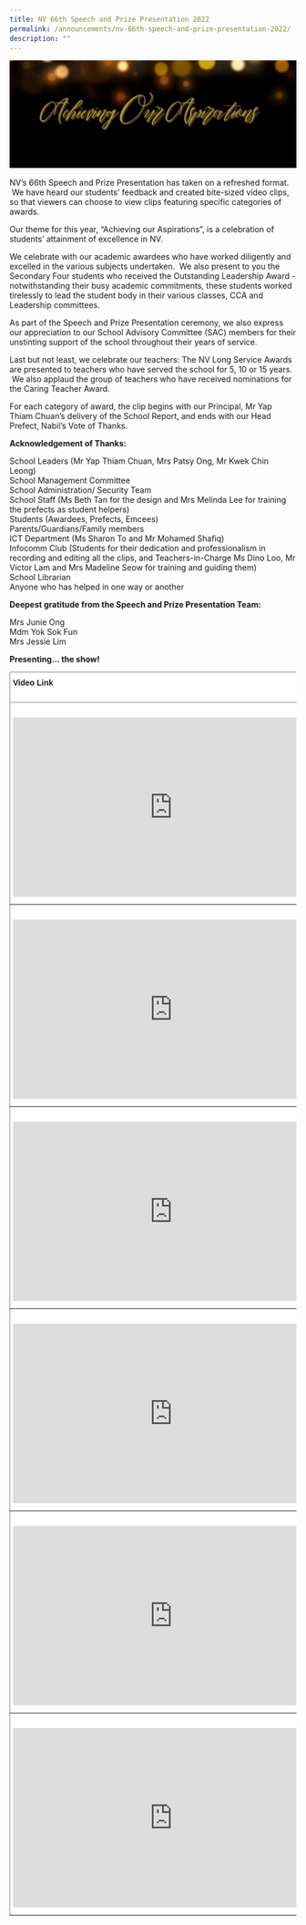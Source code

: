 ```yaml
---
title: NV 66th Speech and Prize Presentation 2022
permalink: /announcements/nv-66th-speech-and-prize-presentation-2022/
description: ""
---
```


![](/images/Achieving%20Our%20Aspirations%20Banner.jpg)

NV’s 66th Speech and Prize Presentation has taken on a refreshed format.  We have heard our students’ feedback and created bite-sized video clips, so that viewers can choose to view clips featuring specific categories of awards. 

Our theme for this year, “Achieving our Aspirations”, is a celebration of students’ attainment of excellence in NV. 

We celebrate with our academic awardees who have worked diligently and excelled in the various subjects undertaken.  We also present to you the Secondary Four students who received the Outstanding Leadership Award - notwithstanding their busy academic commitments, these students worked tirelessly to lead the student body in their various classes, CCA and Leadership committees. 

As part of the Speech and Prize Presentation ceremony, we also express our appreciation to our School Advisory Committee (SAC) members for their unstinting support of the school throughout their years of service. 

Last but not least, we celebrate our teachers: The NV Long Service Awards are presented to teachers who have served the school for 5, 10 or 15 years.  We also applaud the group of teachers who have received nominations for the Caring Teacher Award.  

For each category of award, the clip begins with our Principal, Mr Yap Thiam Chuan’s delivery of the School Report, and ends with our Head Prefect, Nabil’s Vote of Thanks.

  

**Acknowledgement of Thanks:**

School Leaders (Mr Yap Thiam Chuan, Mrs Patsy Ong, Mr Kwek Chin Leong) <br>
School Management Committee  <br>
School Administration/ Security Team  <br>
School Staff (Ms Beth Tan for the design and Mrs Melinda Lee for training the prefects as student helpers)  <br>
Students (Awardees, Prefects, Emcees)  <br>
Parents/Guardians/Family members  <br>
ICT Department (Ms Sharon To and Mr Mohamed Shafiq)  <br>
Infocomm Club (Students for their dedication and professionalism in recording and editing all the clips, and Teachers-in-Charge Ms Dino Loo, Mr Victor Lam and Mrs Madeline Seow for training and guiding them)  <br>
School Librarian <br>
Anyone who has helped in one way or another

**Deepest gratitude from the Speech and Prize Presentation Team:**

Mrs Junie Ong  <br>
Mdm Yok Sok Fun  <br>
Mrs Jessie Lim  

**Presenting… the show!**

<style type="text/css">
.tg  {border-collapse:collapse;border-spacing:0;}
.tg td{border-color:black;border-style:solid;border-width:1px;font-family:Arial, sans-serif;font-size:14px;
  overflow:hidden;padding:10px 5px;word-break:normal;}
.tg th{border-color:black;border-style:solid;border-width:1px;font-family:Arial, sans-serif;font-size:14px;
  font-weight:normal;overflow:hidden;padding:10px 5px;word-break:normal;}
.tg .tg-jxgv{background-color:#FFF;border-color:inherit;text-align:left;vertical-align:top}
.tg .tg-pdeq{background-color:#FFF;border-color:inherit;font-weight:bold;text-align:left;vertical-align:top}
.tg .tg-nygu{background-color:#FFF;border-color:inherit;color:#02225B;text-align:left;vertical-align:top}
</style>
<table class="tg">
<thead>
  <tr>
    <th class="tg-pdeq">Video Link</th>
    <th class="tg-pdeq">Awardee Name List</th>
  </tr>
</thead>
<tbody>
  <tr>
    <td class="tg-jxgv"><br><iframe width="560" height="315" src="https://www.youtube.com/embed/5rrgZfSbp8s" title="YouTube video player" frameborder="0" allow="accelerometer; autoplay; clipboard-write; encrypted-media; gyroscope; picture-in-picture" allowfullscreen></iframe></td>
    <td class="tg-jxgv"><br><br><br><br><br><a href="https://drive.google.com/file/d/1icQIlz1rWq9tziqlwkBesXRDx2bZ5xzv/view?usp=sharing"><span style="text-decoration:none;color:#02225B">Sec One Academic Awardees</span></a> <br> </td>
  </tr>
  <tr>
    <td class="tg-jxgv"><br><iframe width="560" height="315" src="https://www.youtube.com/embed/byh2on5gx0s" title="YouTube video player" frameborder="0" allow="accelerometer; autoplay; clipboard-write; encrypted-media; gyroscope; picture-in-picture" allowfullscreen></iframe></td>
    <td class="tg-jxgv"><br><br><br><br><br><br><a href="https://drive.google.com/file/d/1EQAayTN_fY8xBNVX1V5x2dJPdGMVTOZU/view?usp=sharing"><span style="text-decoration:none;color:#02225B">Sec Two Academic Awardees</span></a><span style="color:#000"> </span><br> </td>
  </tr>
  <tr>
    <td class="tg-jxgv"><br><iframe width="560" height="315" src="https://www.youtube.com/embed/KLTBWQtLbpc" title="YouTube video player" frameborder="0" allow="accelerometer; autoplay; clipboard-write; encrypted-media; gyroscope; picture-in-picture" allowfullscreen></iframe></td>
    <td class="tg-jxgv"><br><br><br><br><br><br><a href="https://drive.google.com/file/d/175oHpNp_qXFWETLTb2igKSTgyUK3Dfxm/view?usp=sharing"><span style="text-decoration:none;color:#02225B">Sec Three Academic Awardees</span></a> </td>
  </tr>
  <tr>
    <td class="tg-jxgv"><br><iframe width="560" height="315" src="https://www.youtube.com/embed/nipFT84i9Kc" title="YouTube video player" frameborder="0" allow="accelerometer; autoplay; clipboard-write; encrypted-media; gyroscope; picture-in-picture" allowfullscreen></iframe></td>
    <td class="tg-jxgv"><br><br><br><br><br><br><a href="https://drive.google.com/file/d/1cjALU4kFzkP3_RwBdgZDbP0XLEeyc54G/view?usp=sharing"><span style="text-decoration:none;color:#02225B">National Exams Awardees</span></a><span style="color:#000"> </span><br> </td>
  </tr>
  <tr>
    <td class="tg-jxgv"><br><iframe width="560" height="315" src="https://www.youtube.com/embed/1AnDtvsOxdo" title="YouTube video player" frameborder="0" allow="accelerometer; autoplay; clipboard-write; encrypted-media; gyroscope; picture-in-picture" allowfullscreen></iframe></td>
    <td class="tg-jxgv"><br><br><br><br><br><a href="https://drive.google.com/file/d/1l8UPOtHRBSyJLcbA7ac0rcsB6cMp5R_L/view?usp=sharing"><span style="text-decoration:none;color:#02225B">Outstanding Leadership Awardees</span></a> <br> </td>
  </tr>
  <tr>
    <td class="tg-nygu"><br><iframe width="560" height="315" src="https://www.youtube.com/embed/T_ZeezXParo" title="YouTube video player" frameborder="0" allow="accelerometer; autoplay; clipboard-write; encrypted-media; gyroscope; picture-in-picture" allowfullscreen></iframe></td>
    <td class="tg-jxgv"><br><br><br><br><br><a href="https://drive.google.com/file/d/12gycMiNn7CQIwUlClLrndUrJ4EYSCJWY/view?usp=sharing"><span style="text-decoration:none;color:#02225B">SAC Awardees</span></a> <br><a href="https://drive.google.com/file/d/1GYP1nbAw4rfoh876g9O_SWTWFSnG3qN4/view?usp=sharing"><span style="text-decoration:none;color:#02225B">NV Long Service Awardees</span></a> <br><a href="https://drive.google.com/file/d/16euwAMRKRkoUI70kAa-yE9kcdAe_Fwpn/view?usp=sharing"><span style="text-decoration:none;color:#02225B">NV Caring Teacher Nominees</span></a></td>
  </tr>
</tbody>
</table>